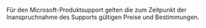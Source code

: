 <Token xmlns:xlink="http://www.w3.org/1999/xlink">Für den Microsoft-Produktsupport gelten die zum Zeitpunkt der Inanspruchnahme des Supports gültigen Preise und Bestimmungen.</Token>